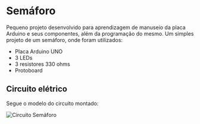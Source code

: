 # Semáforo

Pequeno projeto desenvolvido para aprendizagem de manuseio da placa Arduino e seus componentes, além da programação do mesmo.
Um simples projeto de um semáforo, onde foram utilizados:

- Placa Arduino UNO
- 3 LEDs
- 3 resistores 330 ohms
- Protoboard

## Circuito elétrico 

Segue o modelo do circuito montado:

![Circuito Semáforo](https://user-images.githubusercontent.com/91967016/164777133-4b27f6df-11c5-42f5-a232-1c445c26e841.png)